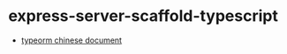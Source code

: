 # express-server-scaffold-typescript

+ [typeorm chinese document](https://orkhan.gitbook.io/typeorm/docs/zh_cn/view-entities)

